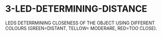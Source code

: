 # 3-LED-DETERMINING-DISTANCE
LEDS DETERRMINING CLOSENESS OF THE OBJECT USING DIFFERENT COLOURS (GREEN=DISTANT, TELLOW= MODERARE, RED=TOO CLOSE).
